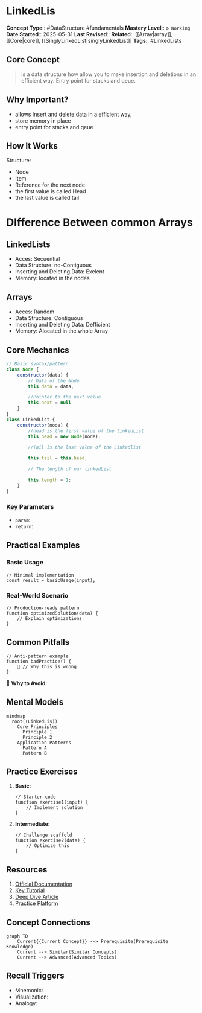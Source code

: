 # LinkedLis

**Concept Type**:: #DataStructure #fundamentals
**Mastery Level**:: `⚙️ Working `
**Date Started**:: 2025-05-31
**Last Revised**::
**Related**:: [[Array|array]],[[Core|core]], [[SinglyLinkedList|singlyLinkedList]]
**Tags**:: #LinkedLists

## Core Concept

> is a data structure how allow you to make insertion and deletions in an efficient way.
> Entry point for stacks and qeue.

## Why Important?

- allows Insert and delete data in a efficient way,
- store memory in place
- entry point for stacks and qeue

## How It Works

Structure:

- Node
- Item
- Reference for the next node
- the first value is called Head
- the last value is called tail

# DIfference Between common Arrays

## LinkedLists

- Acces: Secuential
- Data Structure: no-Contiguous
- Inserting and Deleting Data: Exelent
- Memory: located in the nodes

## Arrays

- Acces: Random
- Data Structure: Contiguous
- Inserting and Deleting Data: Defficient
- Memory: Alocated in the whole Array

## Core Mechanics

```javaScript
// Basic syntax/pattern
class Node {
    constructor(data) {
        // Data of the Node
        this.data = data,

        //Pointer to the next value
        this.next = null
    }
}
class LinkedList {
    constructor(node) {
        //head is the first value of the linkedList
        this.head = new Node(node);

        //Tail is the last value of the Linkedlist

        this.tail = this.head;

        // The length of our linkedList

        this.length = 1;
    }
}
```

### Key Parameters

- `param`:
- `return`:

## Practical Examples

### Basic Usage

```<language>
// Minimal implementation
const result = basicUsage(input);
```

### Real-World Scenario

```<language>
// Production-ready pattern
function optimizedSolution(data) {
    // Explain optimizations
}
```

## Common Pitfalls

```<language>
// Anti-pattern example
function badPractice() {
    🚫 // Why this is wrong
}
```

🛑 **Why to Avoid:**

## Mental Models

```mermaid
mindmap
  root((LinkedLis))
    Core Principles
      Principle 1
      Principle 2
    Application Patterns
      Pattern A
      Pattern B
```

## Practice Exercises

1. **Basic**:
   ```<language>
   // Starter code
   function exercise1(input) {
       // Implement solution
   }
   ```
2. **Intermediate**:
   ```<language>
   // Challenge scaffold
   function exercise2(data) {
       // Optimize this
   }
   ```

## Resources

1. [Official Documentation](https://www.geeksforgeeks.org/linked-list-data-structure/)
2. [Key Tutorial]()
3. [Deep Dive Article]()
4. [Practice Platform](https://leetcode.com/)

## Concept Connections

```mermaid
graph TD
    Current{{Current Concept}} --> Prerequisite(Prerequisite Knowledge)
    Current --> Similar(Similar Concepts)
    Current --> Advanced(Advanced Topics)
```

## Recall Triggers

- Mnemonic:
- Visualization:
- Analogy:
